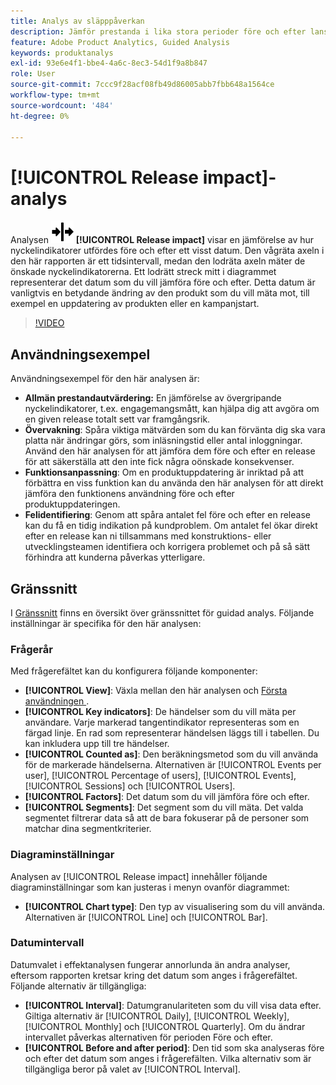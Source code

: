 ```yaml
---
title: Analys av släpppåverkan
description: Jämför prestanda i lika stora perioder före och efter lanseringen.
feature: Adobe Product Analytics, Guided Analysis
keywords: produktanalys
exl-id: 93e6e4f1-bbe4-4a6c-8ec3-54d1f9a8b847
role: User
source-git-commit: 7ccc9f28acf08fb49d86005abb7fbb648a1564ce
workflow-type: tm+mt
source-wordcount: '484'
ht-degree: 0%

---
```


# [!UICONTROL Release impact]-analys

Analysen ![Release](/help/assets/icons/Release.svg) **[!UICONTROL Release impact]** visar en jämförelse av hur nyckelindikatorer utfördes före och efter ett visst datum. Den vågräta axeln i den här rapporten är ett tidsintervall, medan den lodräta axeln mäter de önskade nyckelindikatorerna. Ett lodrätt streck mitt i diagrammet representerar det datum som du vill jämföra före och efter. Detta datum är vanligtvis en betydande ändring av den produkt som du vill mäta mot, till exempel en uppdatering av produkten eller en kampanjstart.

>[!VIDEO](https://video.tv.adobe.com/v/3421665/?learn=on)

## Användningsexempel

Användningsexempel för den här analysen är:

* **Allmän prestandautvärdering:** En jämförelse av övergripande nyckelindikatorer, t.ex. engagemangsmått, kan hjälpa dig att avgöra om en given release totalt sett var framgångsrik.
* **Övervakning**: Spåra viktiga mätvärden som du kan förvänta dig ska vara platta när ändringar görs, som inläsningstid eller antal inloggningar. Använd den här analysen för att jämföra dem före och efter en release för att säkerställa att den inte fick några oönskade konsekvenser.
* **Funktionsanpassning**: Om en produktuppdatering är inriktad på att förbättra en viss funktion kan du använda den här analysen för att direkt jämföra den funktionens användning före och efter produktuppdateringen.
* **Felidentifiering**: Genom att spåra antalet fel före och efter en release kan du få en tidig indikation på kundproblem. Om antalet fel ökar direkt efter en release kan ni tillsammans med konstruktions- eller utvecklingsteamen identifiera och korrigera problemet och på så sätt förhindra att kunderna påverkas ytterligare.

## Gränssnitt

I [Gränssnitt](../overview.md#interface) finns en översikt över gränssnittet för guidad analys. Följande inställningar är specifika för den här analysen:

### Frågerår

Med frågerefältet kan du konfigurera följande komponenter:

* **[!UICONTROL View]**: Växla mellan den här analysen och [Första användningen ](first-use-impact.md).
* **[!UICONTROL Key indicators]**: De händelser som du vill mäta per användare. Varje markerad tangentindikator representeras som en färgad linje. En rad som representerar händelsen läggs till i tabellen. Du kan inkludera upp till tre händelser.
* **[!UICONTROL Counted as]**: Den beräkningsmetod som du vill använda för de markerade händelserna. Alternativen är [!UICONTROL Events per user], [!UICONTROL Percentage of users], [!UICONTROL Events], [!UICONTROL Sessions] och [!UICONTROL Users].
* **[!UICONTROL Factors]**: Det datum som du vill jämföra före och efter.
* **[!UICONTROL Segments]**: Det segment som du vill mäta. Det valda segmentet filtrerar data så att de bara fokuserar på de personer som matchar dina segmentkriterier.

### Diagraminställningar

Analysen av [!UICONTROL Release impact] innehåller följande diagraminställningar som kan justeras i menyn ovanför diagrammet:

* **[!UICONTROL Chart type]**: Den typ av visualisering som du vill använda. Alternativen är [!UICONTROL Line] och [!UICONTROL Bar].

### Datumintervall

Datumvalet i effektanalysen fungerar annorlunda än andra analyser, eftersom rapporten kretsar kring det datum som anges i frågerefältet. Följande alternativ är tillgängliga:

* **[!UICONTROL Interval]**: Datumgranulariteten som du vill visa data efter. Giltiga alternativ är [!UICONTROL Daily], [!UICONTROL Weekly], [!UICONTROL Monthly] och [!UICONTROL Quarterly]. Om du ändrar intervallet påverkas alternativen för perioden Före och efter.
* **[!UICONTROL Before and after period]**: Den tid som ska analyseras före och efter det datum som anges i frågerefälten. Vilka alternativ som är tillgängliga beror på valet av [!UICONTROL Interval].


<!--
## Example

See below for an example of the analysis.

![Release impact](../assets/release-impact.png)

-->
